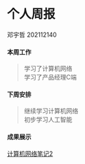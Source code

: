 # 个人周报
邓宇哲 202112140

#### 本周工作
> 学习了计算机网络  
> 学习了产品经理C端

#### 下周安排
> 继续学习计算机网络  
> 初步学习人工智能

#### 成果展示
[计算机网络笔记2](https://ac-accelerator.gitee.io/post/%E8%AE%A1%E7%AE%97%E6%9C%BA%E7%BD%91%E7%BB%9C-%E4%BA%8C)